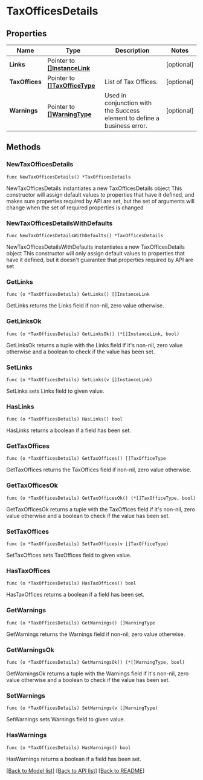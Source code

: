 # TaxOfficesDetails

## Properties

Name | Type | Description | Notes
------------ | ------------- | ------------- | -------------
**Links** | Pointer to [**[]InstanceLink**](InstanceLink.md) |  | [optional] 
**TaxOffices** | Pointer to [**[]TaxOfficeType**](TaxOfficeType.md) | List of Tax Offices. | [optional] 
**Warnings** | Pointer to [**[]WarningType**](WarningType.md) | Used in conjunction with the Success element to define a business error. | [optional] 

## Methods

### NewTaxOfficesDetails

`func NewTaxOfficesDetails() *TaxOfficesDetails`

NewTaxOfficesDetails instantiates a new TaxOfficesDetails object
This constructor will assign default values to properties that have it defined,
and makes sure properties required by API are set, but the set of arguments
will change when the set of required properties is changed

### NewTaxOfficesDetailsWithDefaults

`func NewTaxOfficesDetailsWithDefaults() *TaxOfficesDetails`

NewTaxOfficesDetailsWithDefaults instantiates a new TaxOfficesDetails object
This constructor will only assign default values to properties that have it defined,
but it doesn't guarantee that properties required by API are set

### GetLinks

`func (o *TaxOfficesDetails) GetLinks() []InstanceLink`

GetLinks returns the Links field if non-nil, zero value otherwise.

### GetLinksOk

`func (o *TaxOfficesDetails) GetLinksOk() (*[]InstanceLink, bool)`

GetLinksOk returns a tuple with the Links field if it's non-nil, zero value otherwise
and a boolean to check if the value has been set.

### SetLinks

`func (o *TaxOfficesDetails) SetLinks(v []InstanceLink)`

SetLinks sets Links field to given value.

### HasLinks

`func (o *TaxOfficesDetails) HasLinks() bool`

HasLinks returns a boolean if a field has been set.

### GetTaxOffices

`func (o *TaxOfficesDetails) GetTaxOffices() []TaxOfficeType`

GetTaxOffices returns the TaxOffices field if non-nil, zero value otherwise.

### GetTaxOfficesOk

`func (o *TaxOfficesDetails) GetTaxOfficesOk() (*[]TaxOfficeType, bool)`

GetTaxOfficesOk returns a tuple with the TaxOffices field if it's non-nil, zero value otherwise
and a boolean to check if the value has been set.

### SetTaxOffices

`func (o *TaxOfficesDetails) SetTaxOffices(v []TaxOfficeType)`

SetTaxOffices sets TaxOffices field to given value.

### HasTaxOffices

`func (o *TaxOfficesDetails) HasTaxOffices() bool`

HasTaxOffices returns a boolean if a field has been set.

### GetWarnings

`func (o *TaxOfficesDetails) GetWarnings() []WarningType`

GetWarnings returns the Warnings field if non-nil, zero value otherwise.

### GetWarningsOk

`func (o *TaxOfficesDetails) GetWarningsOk() (*[]WarningType, bool)`

GetWarningsOk returns a tuple with the Warnings field if it's non-nil, zero value otherwise
and a boolean to check if the value has been set.

### SetWarnings

`func (o *TaxOfficesDetails) SetWarnings(v []WarningType)`

SetWarnings sets Warnings field to given value.

### HasWarnings

`func (o *TaxOfficesDetails) HasWarnings() bool`

HasWarnings returns a boolean if a field has been set.


[[Back to Model list]](../README.md#documentation-for-models) [[Back to API list]](../README.md#documentation-for-api-endpoints) [[Back to README]](../README.md)



